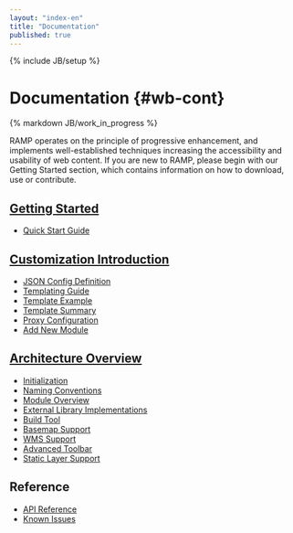```yaml
---
layout: "index-en"
title: "Documentation"
published: true
---
```


{% include JB/setup %}

# Documentation {#wb-cont}

{% markdown JB/work_in_progress %}

RAMP operates on the principle of progressive enhancement, and implements well-established techniques increasing the accessibility and usability of web content. If you are new to RAMP, please begin with our Getting Started section, which contains information on how to download, use or contribute.

## [Getting Started](/docs/started-en.html)
* [Quick Start Guide](/docs/quick-start-en.html)

## [Customization Introduction](/docs/ramp-customization-intro-en.html)
* [JSON Config Definition](/docs/json-config-en.html)
* [Templating Guide](/docs/template-guide-en.html)
* [Template Example](/docs/template-example-en.html)
* [Template Summary](/docs/template-summary-en.html)
* [Proxy Configuration](/docs/proxy.html)
* [Add New Module](/docs/add-new-module.html)

## [Architecture Overview](/docs/architecture-overview-en.html)
* [Initialization](/docs/dojo-setup-en.html)
* [Naming Conventions](/docs/namingconventions-en.html)
* [Module Overview](/docs/module-overview-en.html)
* [External Library Implementations](/docs/external-libraries-en.html)
* [Build Tool](/docs/build-tool-en.html)
* [Basemap Support](/docs/basemap-support-en.html)
* [WMS Support](/docs/wms-support-en.html)
* [Advanced Toolbar](/docs/advanced-toolbar-en.html)
* [Static Layer Support](/docs/static-layer-support-en.html)


## Reference
* [API Reference](/api/3.0/yuidoc/index.html)
* [Known Issues](/docs/known-issues-en.html)